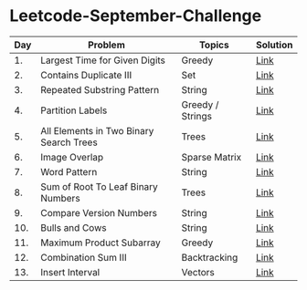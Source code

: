 # Leetcode-September-Challenge
<!-- Tables -->
|Day| Problem     |Topics   |Solution|
|---|-------------|---------|--------|
|1.|Largest Time for Given Digits|Greedy|[Link](https://leetcode.com/explore/featured/card/september-leetcoding-challenge/554/week-1-september-1st-september-7th/3445/)|
|2.|Contains Duplicate III|Set|[Link](https://leetcode.com/explore/challenge/card/september-leetcoding-challenge/554/week-1-september-1st-september-7th/3446/)|
|3.|Repeated Substring Pattern|String|[Link](https://leetcode.com/explore/challenge/card/september-leetcoding-challenge/554/week-1-september-1st-september-7th/3447/)|
|4.|Partition Labels|Greedy / Strings|[Link](https://leetcode.com/explore/challenge/card/september-leetcoding-challenge/554/week-1-september-1st-september-7th/3448/)|
|5.|All Elements in Two Binary Search Trees|Trees|[Link](https://leetcode.com/explore/challenge/card/september-leetcoding-challenge/554/week-1-september-1st-september-7th/3449/)|
|6.|Image Overlap|Sparse Matrix|[Link](https://leetcode.com/explore/challenge/card/september-leetcoding-challenge/554/week-1-september-1st-september-7th/3450/)|
|7.|Word Pattern|String|[Link](https://leetcode.com/explore/challenge/card/september-leetcoding-challenge/554/week-1-september-1st-september-7th/3451/)|
|8.|Sum of Root To Leaf Binary Numbers|Trees|[Link](https://leetcode.com/explore/challenge/card/september-leetcoding-challenge/555/week-2-september-8th-september-14th/3453/)|
|9.|Compare Version Numbers|String|[Link](https://leetcode.com/explore/challenge/card/september-leetcoding-challenge/555/week-2-september-8th-september-14th/3454/)|
|10.|Bulls and Cows|String|[Link](https://leetcode.com/explore/challenge/card/september-leetcoding-challenge/555/week-2-september-8th-september-14th/3455/)|
|11.|Maximum Product Subarray|Greedy|[Link](https://leetcode.com/explore/challenge/card/september-leetcoding-challenge/555/week-2-september-8th-september-14th/3456/)|
|12.|Combination Sum III|Backtracking|[Link](https://leetcode.com/explore/challenge/card/september-leetcoding-challenge/555/week-2-september-8th-september-14th/3457/)|
|13.|Insert Interval|Vectors|[Link](https://leetcode.com/explore/challenge/card/september-leetcoding-challenge/555/week-2-september-8th-september-14th/3458/)|
